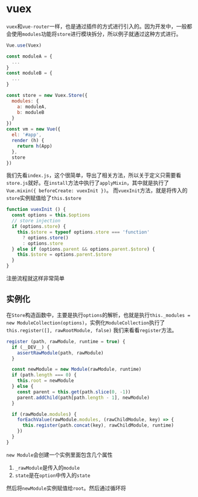 # vuex

`vuex`和`vue-router`一样，也是通过插件的方式进行引入的。因为开发中，一般都会使用`modules`功能将`store`进行模块拆分，所以例子就通过这种方式进行。

```js
Vue.use(Vuex)

const moduleA = {
  ...
}
const moduleB = {
  ...
}

const store = new Vuex.Store({
  modules: {
    a: moduleA,
    b: moduleB
  }
})
const vm = new Vue({
  el: '#app',
  render (h) {
    return h(App)
  },
  store
})
```

我们先看`index.js`，这个很简单，导出了相关方法，所以关于定义只需要看`store.js`就好。在`install`方法中执行了`applyMixin`，其中就是执行了`Vue.mixin({ beforeCreate: vuexInit })`。
而`vuexInit`方法，就是将传入的`store`实例赋值给了`this.$store`

```js
function vuexInit () {
  const options = this.$options
  // store injection
  if (options.store) {
    this.$store = typeof options.store === 'function'
      ? options.store()
      : options.store
  } else if (options.parent && options.parent.$store) {
    this.$store = options.parent.$store
  }
}
```

注册流程就这样非常简单

## 实例化

在`Store`构造函数中，主要是执行`options`的解析，也就是执行`this._modules = new ModuleCollection(options)`，实例化`ModuleCollection`执行了`this.register([], rawRootModule, false)`
我们来看看`register`方法。

```js
register (path, rawModule, runtime = true) {
  if (__DEV__) {
    assertRawModule(path, rawModule)
  }

  const newModule = new Module(rawModule, runtime)
  if (path.length === 0) {
    this.root = newModule
  } else {
    const parent = this.get(path.slice(0, -1))
    parent.addChild(path[path.length - 1], newModule)
  }

  if (rawModule.modules) {
    forEachValue(rawModule.modules, (rawChildModule, key) => {
      this.register(path.concat(key), rawChildModule, runtime)
    })
  }
}
```

`new Module`会创建一个实例里面包含几个属性

1. `_rawModule`是传入的`module`
2. `state`是在`option`中传入的`state`

然后将`newModule`实例赋值给`root`。然后通过循环将